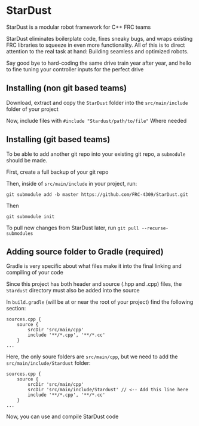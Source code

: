 # StarDust

StarDust is a modular robot framework for C++ FRC teams

StarDust eliminates boilerplate code, fixes sneaky bugs, and wraps existing FRC libraries to squeeze in even more functionality. All of this is to direct attention to the real task at hand: Building seamless and optimized robots.

Say good bye to hard-coding the same drive train year after year, and hello to fine tuning your controller inputs for the perfect drive

## Installing (non git based teams)

Download, extract and copy the `StarDust` folder into the `src/main/include` folder of your project

Now, include files with `#include "Stardust/path/to/file"` Where needed

## Installing (git based teams)

To be able to add another git repo into your existing git repo, a `submodule` should be made. 

First, create a full backup of your git repo

Then, inside of `src/main/include` in your project, run:

`git submodule add -b master https://github.com/FRC-4309/StarDust.git`

Then

`git submodule init`

To pull new changes from StarDust later, run `git pull --recurse-submodules`

## Adding source folder to Gradle (required)

Gradle is very specific about what files make it into the final linking and compiling of your code

Since this project has both header and source (.hpp and .cpp) files, the `Stardust` directory must also be added into the source

In `build.gradle` (will be at or near the root of your project) find the following section:

```
sources.cpp {
    source {
        srcDir 'src/main/cpp'
        include '**/*.cpp', '**/*.cc'
    }
...
```

Here, the only soure folders are `src/main/cpp`, but we need to add the `src/main/include/Stardust` folder:

```
sources.cpp {
    source {
        srcDir 'src/main/cpp'
        srcDir 'src/main/include/Stardust' // <-- Add this line here
        include '**/*.cpp', '**/*.cc'
    }
...
```

Now, you can use and compile StarDust code